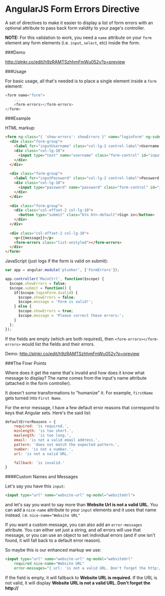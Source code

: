 # AngularJS Form Errors Directive

A set of directives to make it easier to display a list of form errors with an 
optional attribute to pass back form validity to your page's controller.

**NOTE:** For this validation to work, you need a `name` attribute on your 
`form` element any form elements (i.e. `input`, `select`, etc) inside the form.

###Demo

http://plnkr.co/edit/h9zRAMTSzhhmFmWu052v?p=preview

###Usage

For basic usage, all that's needed is to place a single element inside a 
`form` element:

```javascript
<form name="form">
    ...
    <form-errors></form-errors>
</form>
```

###Example

HTML markup:

```html
<form ng-class="{ 'show-errors': showErrors }" name="loginForm" ng-submit="submit()" class="form-horizontal" novalidate>
  <div class="form-group">
    <label for="inputUsername" class="col-lg-2 control-label">Username (min 5 char)</label>
    <div class="col-lg-10">
      <input type="text" name="username" class="form-control" id="inputUsername" placeholder="Username" ng-minlength="5" required ng-model="user.username">
    </div>
  </div>
  
  <div class="form-group">
    <label for="inputPassword" class="col-lg-2 control-label">Password (min 8 char)</label>
    <div class="col-lg-10">
      <input type="password" name="password" class="form-control" id="inputPassword" placeholder="Password" ng-minlength="8" required ng-model="user.password">
    </div>
  </div>
  
  <div class="form-group">
    <div class="col-offset-2 col-lg-10">
      <button type="submit" class="btn btn-default">Sign in</button>
    </div>
  </div>
  
  <div class="col-offset-2 col-lg-10">
    <p>{{message}}</p>
    <form-errors class="list-unstyled"></form-errors>
  </div>
</form>
```

JavaScript (just logs if the form is valid on submit):

```javascript
var app = angular.module('plunker', ['FormErrors']);

app.controller('MainCtrl', function($scope) {
  $scope.showErrors = false;
  $scope.submit = function() {
    if($scope.loginForm.$valid) {
      $scope.showErrors = false;
      $scope.message = 'Form is valid!';
    } else {
      $scope.showErrors = true;
      $scope.message = 'Please correct these errors:';
    }
  };
});
```

If the fields are empty (which are both required), then 
`<form-errors></form-errors>` would list the fields and their errors.

Demo: http://plnkr.co/edit/h9zRAMTSzhhmFmWu052v?p=preview

###The Finer Points

Where does it get the name that's invalid and how does it know what message to 
display? The name comes from the input's name attribute (attached in the form
controller).

It doesn't some transformations to "humanize" it. For example, `firstName` gets
turned into `First Name`.

For the error message, I have a few default error reasons that correspond to
keys that Angular sets. Here's the said list:

```javascript
defaultErrorReasons = {
    required: 'is required.',
    minlength: 'is too short.',
    maxlength: 'is too long.',
    email: 'is not a valid email address.',
    pattern: 'does not match the expected pattern.',
    number: 'is not a number.',
    url: 'is not a valid URL.'

    fallback: 'is invalid.'
}
```

####Custom Names and Messages

Let's say you have this `input`:

```html
<input type="url" name="website-url" ng-model="websiteUrl">
```

and let's say you want to say more than **Website Url is not a valid URL.** 
You can add a `nice-name` attribute to your `input` elements and it uses that 
name instead. i.e. `nice-name="Website URL"`

If you want a custom message, you can also add an `error-messages` attribute. 
You can either set just a string, and *all* errors will use that message, or 
you can use an object to set individual errors (and if one isn't found, it 
will fall back to a default error reason).

So maybe this is our enhanced markup we use:

```html
<input type="url" name="website-url" ng-model="websiteUrl" 
    required nice-name="Website URL" 
    error-messages="{ url: 'is not a valid URL. Don't forget the http://' }">
```

If the field is empty, it will fallback to **Website URL is required.** If the URL
is not valid, it will display **Website URL is not a valid URL. Don't forget the
http://**
